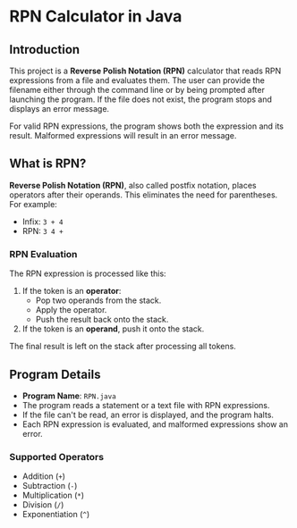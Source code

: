 # RPN Calculator in Java

## Introduction

This project is a **Reverse Polish Notation (RPN)** calculator that reads RPN expressions from a file and evaluates them. The user can provide the filename either through the command line or by being prompted after launching the program. If the file does not exist, the program stops and displays an error message.

For valid RPN expressions, the program shows both the expression and its result. Malformed expressions will result in an error message.

## What is RPN?

**Reverse Polish Notation (RPN)**, also called postfix notation, places operators after their operands. This eliminates the need for parentheses. For example:
- Infix: `3 + 4`
- RPN: `3 4 +`

### RPN Evaluation

The RPN expression is processed like this:
1. If the token is an **operator**:
   - Pop two operands from the stack.
   - Apply the operator.
   - Push the result back onto the stack.
2. If the token is an **operand**, push it onto the stack.

The final result is left on the stack after processing all tokens.

## Program Details

- **Program Name**: `RPN.java`
- The program reads a statement or a text file with RPN expressions.
- If the file can't be read, an error is displayed, and the program halts.
- Each RPN expression is evaluated, and malformed expressions show an error.

### Supported Operators

- Addition (`+`)
- Subtraction (`-`)
- Multiplication (`*`)
- Division (`/`)
- Exponentiation (`^`)
